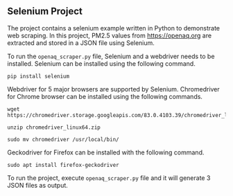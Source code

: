 ## Selenium Project

The project contains a selenium example written in Python to demonstrate web scraping. In this project, PM2.5 values from https://openaq.org are extracted and stored in a JSON file using Selenium.

To run the `openaq_scraper.py` file, Selenium and a webdriver needs to be installed. Selenium can be installed using the following command. 

`pip install selenium`

Webdriver for 5 major browsers are supported by Selenium. Chromedriver for Chrome browser can be installed using the following commands.

```
wget https://chromedriver.storage.googleapis.com/83.0.4103.39/chromedriver_linux64.zip

unzip chromedriver_linux64.zip

sudo mv chromedriver /usr/local/bin/
```

Geckodriver for Firefox can be installed with the following command.

`sudo apt install firefox-geckodriver`

To run the project, execute `openaq_scraper.py` file and it will generate 3 JSON files as output. 
